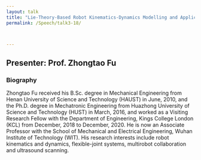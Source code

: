 ```yaml
---
layout: talk
title: "Lie-Theory-Based Robot Kinematics-Dynamics Modelling and Application"
permalink: /Speech/talk3-18/



---
```


<div class="talk-container">
    <div class="talk-header">
        <h2>Presenter: Prof. Zhongtao Fu</h2>
    </div>
    <h3>Biography</h3>
    <p>
Zhongtao Fu received his B.Sc. degree in Mechanical Engineering from Henan University of Science and Technology (HAUST) in June, 2010, and the Ph.D. degree in Mechatronic Engineering from Huazhong University of Science and Technology (HUST) in March, 2016, and worked as a Visiting Research Fellow with the Department of Engineering, Kings College London (KCL) from December, 2018 to December, 2020. He is now an Associate Professor with the School of Mechanical and Electrical Engineering, Wuhan Institute of Technology (WIT). His research interests include robot kinematics and dynamics, flexible-joint systems, multirobot collaboration and ultrasound scanning.
    </p>
</div>

